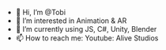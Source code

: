 - 👋 Hi, I’m @Tobi
- 👀 I’m interested in Animation & AR 
- 🌱 I’m currently using JS, C#, Unity, Blender
- 📫 How to reach me: Youtube: Alive Studios 

<!---
TobiOverflow/TobiOverflow is a ✨ special ✨ repository because its `README.md` (this file) appears on your GitHub profile.
You can click the Preview link to take a look at your changes.
--->

